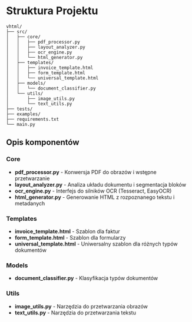 # Struktura Projektu

```
vhtml/
├── src/
│   ├── core/
│   │   ├── pdf_processor.py
│   │   ├── layout_analyzer.py
│   │   ├── ocr_engine.py
│   │   └── html_generator.py
│   ├── templates/
│   │   ├── invoice_template.html
│   │   ├── form_template.html
│   │   └── universal_template.html
│   ├── models/
│   │   └── document_classifier.py
│   └── utils/
│       ├── image_utils.py
│       └── text_utils.py
├── tests/
├── examples/
├── requirements.txt
└── main.py
```

## Opis komponentów

### Core
- **pdf_processor.py** - Konwersja PDF do obrazów i wstępne przetwarzanie
- **layout_analyzer.py** - Analiza układu dokumentu i segmentacja bloków
- **ocr_engine.py** - Interfejs do silników OCR (Tesseract, EasyOCR)
- **html_generator.py** - Generowanie HTML z rozpoznanego tekstu i metadanych

### Templates
- **invoice_template.html** - Szablon dla faktur
- **form_template.html** - Szablon dla formularzy
- **universal_template.html** - Uniwersalny szablon dla różnych typów dokumentów

### Models
- **document_classifier.py** - Klasyfikacja typów dokumentów

### Utils
- **image_utils.py** - Narzędzia do przetwarzania obrazów
- **text_utils.py** - Narzędzia do przetwarzania tekstu
